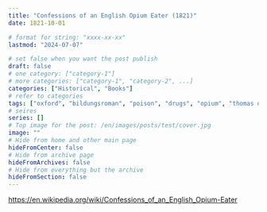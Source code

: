 ```yaml
---
title: "Confessions of an English Opium Eater (1821)"
date: 1821-10-01

# format for string: "xxxx-xx-xx"
lastmod: "2024-07-07"

# set false when you want the post publish
draft: false
# one category: ["category-1"]
# more categories: ["category-1", "category-2", ...]
categories: ["Historical", "Books"]
# refer to categories
tags: ["oxford", "bildungsroman", "poison", "drugs", "opium", "thomas de quincey"]
# seires
series: []
# Top image for the post: /en/images/posts/test/cover.jpg
image: ""
# Hide from home and other main page
hideFromCenter: false
# Hide from archive page
hideFromArchives: false
# Hide from everything but the archive
hideFromSection: false
---
```

https://en.wikipedia.org/wiki/Confessions_of_an_English_Opium-Eater
<!--more-->
